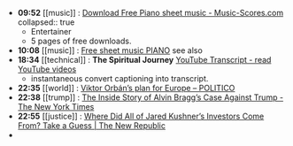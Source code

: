 - **09:52** [[music]] : [Download Free Piano sheet music - Music-Scores.com](https://www.music-scores.com/sheet-music/freeinstrument.php?pageNum_composer=0&totalRows_composer=92&instrument=Piano "Download Free Piano sheet music - Music-Scores.com")
  collapsed:: true
	- Entertainer
	- 5 pages of free downloads.
- **10:08** [[music]] : [Free sheet music PIANO](https://m.free-scores.com/free-sheet-music.php?CATEGORIE=70 "Free sheet music PIANO") see also
- **18:34** [[technical]] : **The Spiritual Journey** [YouTube Transcript - read YouTube videos](https://youtubetranscript.com/ "YouTube Transcript - read YouTube videos")
	- instantaneous convert captioning into transcript.
- **22:35** [[world]] : [Viktor Orbán’s plan for Europe – POLITICO](https://www.politico.eu/article/viktor-orban-plan-europe-hungary-council-presidency-election/ "Viktor Orbán’s plan for Europe – POLITICO")
- **22:38** [[trump]] : [The Inside Story of Alvin Bragg’s Case Against Trump - The New York Times](https://www.nytimes.com/2024/04/09/magazine/alvin-bragg-donald-trump-trial.html "The Inside Story of Alvin Bragg’s Case Against Trump - The New York Times")
- **22:55** [[justice]] : [Where Did All of Jared Kushner’s Investors Come From? Take a Guess | The New Republic](https://newrepublic.com/post/180559/sketchy-way-jared-kushner-investors "Where Did All of Jared Kushner’s Investors Come From? Take a Guess | The New Republic")
-